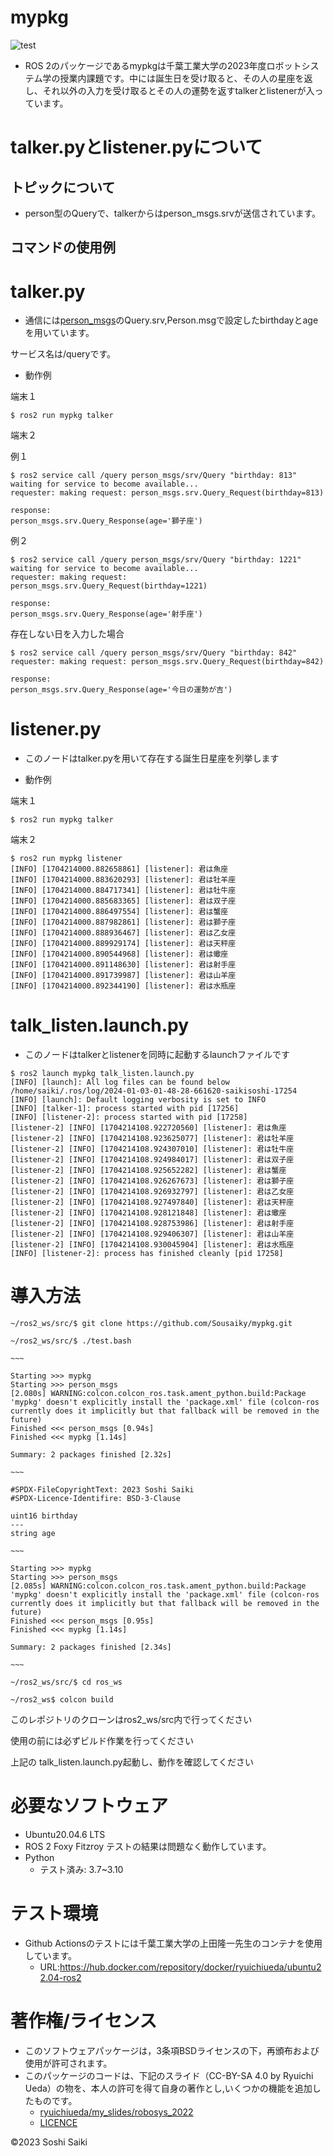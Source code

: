 # mypkg

![test](https://github.com/Sousaiky/mypkg/actions/workflows/test.yml/badge.svg)
*  ROS 2のパッケージであるmypkgは千葉工業大学の2023年度ロボットシステム学の授業内課題です。中には誕生日を受け取ると、その人の星座を返し、それ以外の入力を受け取るとその人の運勢を返すtalkerとlistenerが入っています。  

# talker.pyとlistener.pyについて  

## トピックについて  

* person型のQueryで、talkerからはperson_msgs.srvが送信されています。  

## コマンドの使用例  

# talker.py  

* 通信には[person_msgs](https://github.com/Sousaiky/person_msgs)のQuery.srv,Person.msgで設定したbirthdayとageを用いています。  

サービス名は/queryです。  

* 動作例  
  
端末１  
``` 
$ ros2 run mypkg talker  
```  

端末２  

例１  
```
$ ros2 service call /query person_msgs/srv/Query "birthday: 813"
waiting for service to become available...
requester: making request: person_msgs.srv.Query_Request(birthday=813)

response:
person_msgs.srv.Query_Response(age='獅子座')
```  
例２  
```
$ ros2 service call /query person_msgs/srv/Query "birthday: 1221"
waiting for service to become available...
requester: making request: person_msgs.srv.Query_Request(birthday=1221)

response:
person_msgs.srv.Query_Response(age='射手座')
```

存在しない日を入力した場合  
```
$ ros2 service call /query person_msgs/srv/Query "birthday: 842"
requester: making request: person_msgs.srv.Query_Request(birthday=842)

response:
person_msgs.srv.Query_Response(age='今日の運勢が吉')
```

# listener.py  
* このノードはtalker.pyを用いて存在する誕生日星座を列挙します  

* 動作例 

端末１  
```
$ ros2 run mypkg talker
```

端末２  
```
$ ros2 run mypkg listener
[INFO] [1704214000.882658861] [listener]: 君は魚座
[INFO] [1704214000.883620293] [listener]: 君は牡羊座
[INFO] [1704214000.884717341] [listener]: 君は牡牛座
[INFO] [1704214000.885683365] [listener]: 君は双子座
[INFO] [1704214000.886497554] [listener]: 君は蟹座
[INFO] [1704214000.887982861] [listener]: 君は獅子座
[INFO] [1704214000.888936467] [listener]: 君は乙女座
[INFO] [1704214000.889929174] [listener]: 君は天秤座
[INFO] [1704214000.890544968] [listener]: 君は蠍座
[INFO] [1704214000.891148630] [listener]: 君は射手座
[INFO] [1704214000.891739987] [listener]: 君は山羊座
[INFO] [1704214000.892344190] [listener]: 君は水瓶座
```

# talk_listen.launch.py
* このノードはtalkerとlistenerを同時に起動するlaunchファイルです  

```
$ ros2 launch mypkg talk_listen.launch.py
[INFO] [launch]: All log files can be found below /home/saiki/.ros/log/2024-01-03-01-48-28-661620-saikisoshi-17254
[INFO] [launch]: Default logging verbosity is set to INFO
[INFO] [talker-1]: process started with pid [17256]
[INFO] [listener-2]: process started with pid [17258]
[listener-2] [INFO] [1704214108.922720560] [listener]: 君は魚座
[listener-2] [INFO] [1704214108.923625077] [listener]: 君は牡羊座
[listener-2] [INFO] [1704214108.924307010] [listener]: 君は牡牛座
[listener-2] [INFO] [1704214108.924984017] [listener]: 君は双子座
[listener-2] [INFO] [1704214108.925652282] [listener]: 君は蟹座
[listener-2] [INFO] [1704214108.926267673] [listener]: 君は獅子座
[listener-2] [INFO] [1704214108.926932797] [listener]: 君は乙女座
[listener-2] [INFO] [1704214108.927497840] [listener]: 君は天秤座
[listener-2] [INFO] [1704214108.928121848] [listener]: 君は蠍座
[listener-2] [INFO] [1704214108.928753986] [listener]: 君は射手座
[listener-2] [INFO] [1704214108.929406307] [listener]: 君は山羊座
[listener-2] [INFO] [1704214108.930045904] [listener]: 君は水瓶座
[INFO] [listener-2]: process has finished cleanly [pid 17258]
```

# 導入方法

```
~/ros2_ws/src/$ git clone https://github.com/Sousaiky/mypkg.git  

~/ros2_ws/src/$ ./test.bash

~~~

Starting >>> mypkg
Starting >>> person_msgs
[2.080s] WARNING:colcon.colcon_ros.task.ament_python.build:Package 'mypkg' doesn't explicitly install the 'package.xml' file (colcon-ros currently does it implicitly but that fallback will be removed in the future)
Finished <<< person_msgs [0.94s]
Finished <<< mypkg [1.14s]

Summary: 2 packages finished [2.32s]

~~~

#SPDX-FileCopyrightText: 2023 Soshi Saiki
#SPDX-Licence-Identifire: BSD-3-Clause

uint16 birthday
---
string age

~~~

Starting >>> mypkg
Starting >>> person_msgs
[2.085s] WARNING:colcon.colcon_ros.task.ament_python.build:Package 'mypkg' doesn't explicitly install the 'package.xml' file (colcon-ros currently does it implicitly but that fallback will be removed in the future)
Finished <<< person_msgs [0.95s]
Finished <<< mypkg [1.14s]

Summary: 2 packages finished [2.34s]

~~~

~/ros2_ws/src/$ cd ros_ws

~/ros2_ws$ colcon build
```

このレポジトリのクローンはros2_ws/src内で行ってください  

使用の前には必ずビルド作業を行ってください  

上記の talk_listen.launch.py起動し、動作を確認してください  

# 必要なソフトウェア  

* Ubuntu20.04.6 LTS
* ROS 2 Foxy Fitzroy テストの結果は問題なく動作しています。
* Python  
  * テスト済み: 3.7~3.10

# テスト環境 

* Github Actionsのテストには千葉工業大学の上田隆一先生のコンテナを使用しています。  
  * URL:https://hub.docker.com/repository/docker/ryuichiueda/ubuntu22.04-ros2  

# 著作権/ライセンス
* このソフトウェアパッケージは，3条項BSDライセンスの下，再頒布および使用が許可されます。  
* このパッケージのコードは、下記のスライド（CC-BY-SA 4.0 by Ryuichi Ueda）の物を、本人の許可を得て自身の著作とし,いくつかの機能を追加したものです。  
  * [ryuichiueda/my_slides/robosys_2022](https://github.com/ryuichiueda/my_slides/blob/master/robosys_2022)  
  * [LICENCE](https://github.com/Sousaiky/mypkg/blob/master/LICENSE)  


©2023 Soshi Saiki
